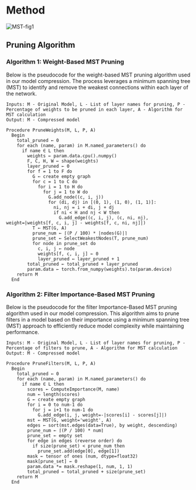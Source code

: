 # Method
![MST-fig1](https://github.com/SungaHwang/MST-Compression/assets/74399508/96e216ab-9d3b-408c-8f8a-591a49cccefd)

## Pruning Algorithm
### Algorithm 1: Weight-Based MST Pruning
Below is the pseudocode for the weight-based MST pruning algorithm used in our model compression. The process leverages a minimum spanning tree (MST) to identify and remove the weakest connections within each layer of the network.

```plaintext
Inputs: M - Original Model, L - List of layer names for pruning, P - Percentage of weights to be pruned in each layer, A - Algorithm for MST calculation
Output: M - Compressed model

Procedure PruneWeights(M, L, P, A)
  Begin
    total_pruned ← 0
    for each (name, param) in M.named_parameters() do
      if name ∈ L then
        weights ← param.data.cpu().numpy()
        F, C, H, W ← shape(weights)
        layer_pruned ← 0
        for f = 1 to F do
          G ← create empty graph
          for c = 1 to C do
            for i = 1 to H do
              for j = 1 to W do
                G.add_node((c, i, j))
                for (di, dj) in [(0, 1), (1, 0), (1, 1)]:
                  ni, nj = i + di, j + dj
                  if ni < H and nj < W then
                    G.add_edge((c, i, j), (c, ni, nj), weight=|weights[f, c, i, j] - weights[f, c, ni, nj]|)
          T ← MST(G, A)
          prune_num ← ⌈(P / 100) * |nodes(G)|⌉
          prune_set ← SelectWeakestNodes(T, prune_num)   
          for node in prune_set do
            c, i, j ← node
            weights[f, c, i, j] ← 0
            layer_pruned ← layer_pruned + 1
        total_pruned ← total_pruned + layer_pruned
        param.data ← torch.from_numpy(weights).to(param.device)
    return M
  End
```

### Algorithm 2: Filter Importance-Based MST Pruning
Below is the pseudocode for the filter Importance-Based MST pruning algorithm used in our model compression. This algorithm aims to prune filters in a model based on their importance using a minimum spanning tree (MST) approach to efficiently reduce model complexity while maintaining performance.

```plaintext
Inputs: M - Original Model, L - List of layer names for pruning, P - Percentage of filters to prune, A - Algorithm for MST calculation
Output: M - Compressed model

Procedure PruneFilters(M, L, P, A)
  Begin
    total_pruned ← 0
    for each (name, param) in M.named_parameters() do
      if name ∈ L then
        scores ← ComputeImportance(M, name)
        num ← length(scores)
        G ← create empty graph
        for i = 0 to num-1 do
          for j = i+1 to num-1 do
            G.add_edge(i, j, weight=-|scores[i] - scores[j]|)
        mst ← MST(G, weight='weight', A)
        edges ← sort(mst.edges(data=True), by weight, descending)
        prune_num ← ⌈(P / 100) * num⌉
        prune_set ← empty set
        for edge in edges (reverse order) do
          if size(prune_set) < prune_num then
            prune_set.add(edge[0], edge[1])
        mask ← tensor of ones (num, dtype=float32)
        mask[prune_set] ← 0
        param.data *= mask.reshape(1, num, 1, 1)
        total_pruned ← total_pruned + size(prune_set)
    return M
  End
```

